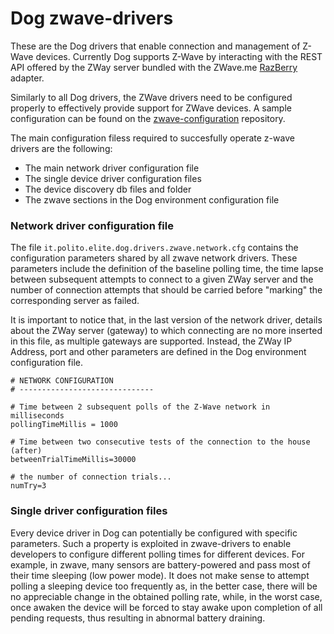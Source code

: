 # Dog zwave-drivers
These are the Dog drivers that enable connection and management of Z-Wave devices.
Currently Dog supports Z-Wave by interacting with the REST API offered by the ZWay server bundled with the ZWave.me [RazBerry](http://razberry.z-wave.me/) adapter.

Similarly to all Dog drivers, the ZWave drivers need to be configured properly to effectively provide support for ZWave devices. A sample configuration can be found on the [zwave-configuration](https://github.com/dog-gateway/zwave-configuration) repository.

The main configuration filess required to succesfully operate z-wave drivers are the following:
* The main network driver configuration file
* The single device driver configuration files
* The device discovery db files and folder
* The zwave sections in the Dog environment configuration file

### Network driver configuration file
The file ```it.polito.elite.dog.drivers.zwave.network.cfg``` contains the configuration parameters shared by all zwave network drivers. These parameters include the definition of the baseline polling time, the time lapse between subsequent attempts to connect to a given ZWay server and the number of connection attempts that should be carried before "marking" the corresponding server as failed.

It is important to notice that, in the last version of the network driver, details about the ZWay server (gateway) to which connecting are no more inserted in this file, as multiple gateways are supported. Instead, the ZWay IP Address, port and other parameters are defined in the Dog environment configuration file.
```
# NETWORK CONFIGURATION
# ------------------------------

# Time between 2 subsequent polls of the Z-Wave network in milliseconds
pollingTimeMillis = 1000 

# Time between two consecutive tests of the connection to the house (after)
betweenTrialTimeMillis=30000

# the number of connection trials...
numTry=3
```
### Single driver configuration files
Every device driver in Dog can potentially be configured with specific parameters. Such a property is exploited in zwave-drivers to enable developers to configure different polling times for different devices. For example, in zwave, many sensors are battery-powered and pass most of their time sleeping (low power mode). It does not make sense to attempt polling a sleeping device too frequently as, in the better case, there will be no appreciable change in the obtained polling rate, while, in the worst case, once awaken the device will be forced to stay awake upon completion of all pending requests, thus resulting in abnormal battery draining.
